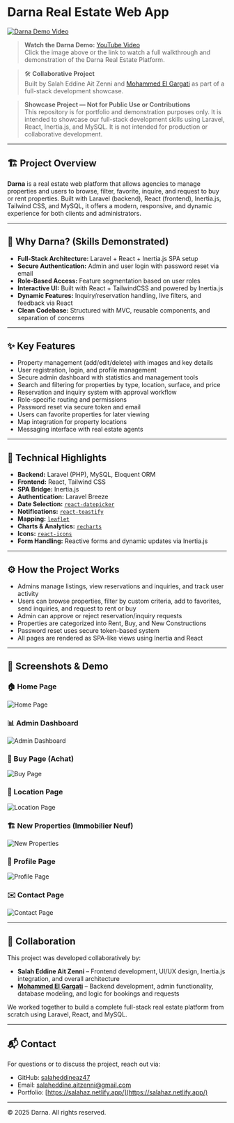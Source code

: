 # Darna Real Estate Web App

[![Darna Demo Video](https://img.youtube.com/vi/ZEBejeKaezA/0.jpg)](https://www.youtube.com/watch?v=ZEBejeKaezA)

> **Watch the Darna Demo:** [YouTube Video](https://www.youtube.com/watch?v=ZEBejeKaezA)  
> Click the image above or the link to watch a full walkthrough and demonstration of the Darna Real Estate Platform.

> 🛠 **Collaborative Project**  
> Built by Salah Eddine Ait Zenni and [Mohammed El Gargati](https://github.com/Elgargati) as part of a full-stack development showcase.

> **Showcase Project — Not for Public Use or Contributions**  
> This repository is for portfolio and demonstration purposes only. It is intended to showcase our full-stack development skills using Laravel, React, Inertia.js, and MySQL. It is not intended for production or collaborative development.

---

## 🏗️ Project Overview

**Darna** is a real estate web platform that allows agencies to manage properties and users to browse, filter, favorite, inquire, and request to buy or rent properties. Built with Laravel (backend), React (frontend), Inertia.js, Tailwind CSS, and MySQL, it offers a modern, responsive, and dynamic experience for both clients and administrators.

---

## 🎯 Why Darna? (Skills Demonstrated)

- **Full-Stack Architecture:** Laravel + React + Inertia.js SPA setup  
- **Secure Authentication:** Admin and user login with password reset via email  
- **Role-Based Access:** Feature segmentation based on user roles  
- **Interactive UI:** Built with React + TailwindCSS and powered by Inertia.js  
- **Dynamic Features:** Inquiry/reservation handling, live filters, and feedback via React  
- **Clean Codebase:** Structured with MVC, reusable components, and separation of concerns

---

## ✨ Key Features

- Property management (add/edit/delete) with images and key details
- User registration, login, and profile management
- Secure admin dashboard with statistics and management tools
- Search and filtering for properties by type, location, surface, and price
- Reservation and inquiry system with approval workflow
- Role-specific routing and permissions
- Password reset via secure token and email
- Users can favorite properties for later viewing
- Map integration for property locations
- Messaging interface with real estate agents

---

## 🔧 Technical Highlights

- **Backend:** Laravel (PHP), MySQL, Eloquent ORM  
- **Frontend:** React, Tailwind CSS  
- **SPA Bridge:** Inertia.js  
- **Authentication:** Laravel Breeze  
- **Date Selection:** [`react-datepicker`](https://www.npmjs.com/package/react-datepicker)  
- **Notifications:** [`react-toastify`](https://www.npmjs.com/package/react-toastify)  
- **Mapping:** [`leaflet`](https://leafletjs.com/)  
- **Charts & Analytics:** [`recharts`](https://recharts.org/)  
- **Icons:** [`react-icons`](https://react-icons.github.io/react-icons/)  
- **Form Handling:** Reactive forms and dynamic updates via Inertia.js  

---

## ⚙️ How the Project Works

- Admins manage listings, view reservations and inquiries, and track user activity
- Users can browse properties, filter by custom criteria, add to favorites, send inquiries, and request to rent or buy
- Admin can approve or reject reservation/inquiry requests
- Properties are categorized into Rent, Buy, and New Constructions
- Password reset uses secure token-based system
- All pages are rendered as SPA-like views using Inertia and React

---

## 📸 Screenshots & Demo

### 🏠 Home Page
![Home Page](./screenshots/HomePage.webp)

### 📊 Admin Dashboard
![Admin Dashboard](./screenshots/dashboard.webp)

### 🛒 Buy Page (Achat)
![Buy Page](./screenshots/AchatPage.webp)

### 📍 Location Page
![Location Page](./screenshots/Location-page.webp)

### 🏗️ New Properties (Immobilier Neuf)
![New Properties](./screenshots/ImmobilierNeuf.webp)

### 👤 Profile Page
![Profile Page](./screenshots/Profile-page.webp)

### ✉️ Contact Page
![Contact Page](./screenshots/Contact-page.webp)

---

## 👥 Collaboration

This project was developed collaboratively by:

- **Salah Eddine Ait Zenni** – Frontend development, UI/UX design, Inertia.js integration, and overall architecture  
- **[Mohammed El Gargati](https://github.com/Elgargati)** – Backend development, admin functionality, database modeling, and logic for bookings and requests  

We worked together to build a complete full-stack real estate platform from scratch using Laravel, React, and MySQL.

---

## 📬 Contact

For questions or to discuss the project, reach out via:

- GitHub: [salaheddineaz47](https://github.com/salaheddineaz47)  
- Email: salaheddine.aitzenni@gmail.com  
- Portfolio: [https://salahaz.netlify.app/](https://salahaz.netlify.app/)

---

© 2025 Darna. All rights reserved.
